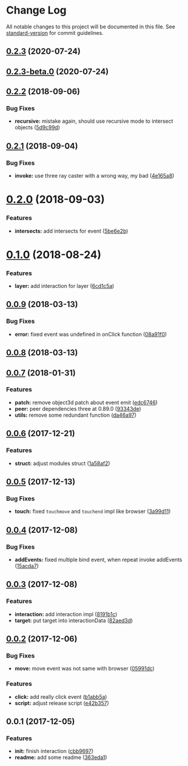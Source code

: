 # Change Log

All notable changes to this project will be documented in this file. See [standard-version](https://github.com/conventional-changelog/standard-version) for commit guidelines.

<a name="0.2.3"></a>
## [0.2.3](https://github.com/jasonChen1982/three.interaction.js/compare/v0.2.3-beta.0...v0.2.3) (2020-07-24)



<a name="0.2.3-beta.0"></a>
## [0.2.3-beta.0](https://github.com/jasonChen1982/three.interaction.js/compare/v0.2.2...v0.2.3-beta.0) (2020-07-24)



<a name="0.2.2"></a>
## [0.2.2](https://github.com/jasonChen1982/three.interaction.js/compare/v0.2.1...v0.2.2) (2018-09-06)


### Bug Fixes

* **recursive:** mistake again, should use recursive mode to intersect objects ([5d9c99d](https://github.com/jasonChen1982/three.interaction.js/commit/5d9c99d))



<a name="0.2.1"></a>
## [0.2.1](https://github.com/jasonChen1982/three.interaction.js/compare/v0.2.0...v0.2.1) (2018-09-04)


### Bug Fixes

* **invoke:** use three ray caster with a wrong way, my bad ([4e165a8](https://github.com/jasonChen1982/three.interaction.js/commit/4e165a8))



<a name="0.2.0"></a>
# [0.2.0](https://github.com/jasonChen1982/three.interaction.js/compare/v0.1.0...v0.2.0) (2018-09-03)


### Features

* **intersects:** add intersects for event ([5be6e2b](https://github.com/jasonChen1982/three.interaction.js/commit/5be6e2b))



<a name="0.1.0"></a>
# [0.1.0](https://github.com/jasonChen1982/three.interaction.js/compare/v0.0.9...v0.1.0) (2018-08-24)


### Features

* **layer:** add interaction for layer ([6cd1c5a](https://github.com/jasonChen1982/three.interaction.js/commit/6cd1c5a))



<a name="0.0.9"></a>
## [0.0.9](https://github.com/jasonChen1982/three.interaction.js/compare/v0.0.8...v0.0.9) (2018-03-13)


### Bug Fixes

* **error:** fixed event was undefined in onClick function ([08a91f0](https://github.com/jasonChen1982/three.interaction.js/commit/08a91f0))



<a name="0.0.8"></a>
## [0.0.8](https://github.com/jasonChen1982/three.interaction.js/compare/v0.0.7...v0.0.8) (2018-03-13)



<a name="0.0.7"></a>
## [0.0.7](https://github.com/jasonChen1982/three.interaction.js/compare/v0.0.6...v0.0.7) (2018-01-31)


### Features

* **patch:** remove object3d patch about event emit ([edc6746](https://github.com/jasonChen1982/three.interaction.js/commit/edc6746))
* **peer:** peer dependencies three at 0.89.0 ([93343de](https://github.com/jasonChen1982/three.interaction.js/commit/93343de))
* **utils:** remove some redundant function ([da46a97](https://github.com/jasonChen1982/three.interaction.js/commit/da46a97))



<a name="0.0.6"></a>
## [0.0.6](https://github.com/jasonChen1982/three.interaction.js/compare/v0.0.5...v0.0.6) (2017-12-21)


### Features

* **struct:** adjust modules struct ([1a58af2](https://github.com/jasonChen1982/three.interaction.js/commit/1a58af2))



<a name="0.0.5"></a>
## [0.0.5](https://github.com/jasonChen1982/three.interaction.js/compare/v0.0.4...v0.0.5) (2017-12-13)


### Bug Fixes

* **touch:** fixed `touchmove` and `touchend` impl like browser ([3a99d11](https://github.com/jasonChen1982/three.interaction.js/commit/3a99d11))



<a name="0.0.4"></a>
## [0.0.4](https://github.com/jasonChen1982/three.interaction.js/compare/v0.0.3...v0.0.4) (2017-12-08)


### Bug Fixes

* **addEvents:** fixed multiple bind event, when repeat invoke addEvents ([15acda7](https://github.com/jasonChen1982/three.interaction.js/commit/15acda7))



<a name="0.0.3"></a>
## [0.0.3](https://github.com/jasonChen1982/three.interaction.js/compare/v0.0.2...v0.0.3) (2017-12-08)


### Features

* **interaction:** add interaction impl ([8191b1c](https://github.com/jasonChen1982/three.interaction.js/commit/8191b1c))
* **target:** put target into interactionData ([82aed3d](https://github.com/jasonChen1982/three.interaction.js/commit/82aed3d))



<a name="0.0.2"></a>
## [0.0.2](https://github.com/jasonChen1982/three.interaction.js/compare/v0.0.1...v0.0.2) (2017-12-06)


### Bug Fixes

* **move:** move event was not same with browser ([05991dc](https://github.com/jasonChen1982/three.interaction.js/commit/05991dc))


### Features

* **click:** add really click event ([b1abb5a](https://github.com/jasonChen1982/three.interaction.js/commit/b1abb5a))
* **script:** adjust release script ([e42b357](https://github.com/jasonChen1982/three.interaction.js/commit/e42b357))



<a name="0.0.1"></a>
## 0.0.1 (2017-12-05)


### Features

* **init:** finish interaction ([cbb9697](https://github.com/jasonChen1982/three.interaction.js/commit/cbb9697))
* **readme:** add some readme ([363eda1](https://github.com/jasonChen1982/three.interaction.js/commit/363eda1))
